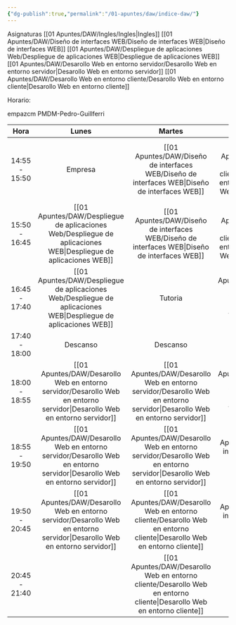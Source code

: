 ```yaml
---
{"dg-publish":true,"permalink":"/01-apuntes/daw/indice-daw/"}
---
```


Asignaturas
[[01 Apuntes/DAW/Ingles/Ingles\|Ingles]]
[[01 Apuntes/DAW/Diseño de interfaces WEB/Diseño de interfaces WEB\|Diseño de interfaces WEB]]
[[01 Apuntes/DAW/Despliegue de aplicaciones Web/Despliegue de aplicaciones WEB\|Despliegue de aplicaciones WEB]]
[[01 Apuntes/DAW/Desarollo Web en entorno servidor/Desarollo Web en entorno servidor\|Desarollo Web en entorno servidor]]
[[01 Apuntes/DAW/Desarollo Web en entorno cliente/Desarollo Web en entorno cliente\|Desarollo Web en entorno cliente]]

Horario:


empazcm
PMDM-Pedro-Guillferri

|     Hora      |                 Lunes                 |                Martes                 |              Miercoles               |                Jueves                 |           Viernes            |
| :-----------: | :-----------------------------------: | :-----------------------------------: | :----------------------------------: | :-----------------------------------: | :--------------------------: |
| 14:55 - 15:50 |                Empresa                |     [[01 Apuntes/DAW/Diseño de interfaces WEB/Diseño de interfaces WEB\|Diseño de interfaces WEB]]      | [[01 Apuntes/DAW/Desarollo Web en entorno cliente/Desarollo Web en entorno cliente\|Desarollo Web en entorno cliente]] | [[01 Apuntes/DAW/Desarollo Web en entorno servidor/Desarollo Web en entorno servidor\|Desarollo Web en entorno servidor]] |           Empresa            |
| 15:50 - 16:45 |  [[01 Apuntes/DAW/Despliegue de aplicaciones Web/Despliegue de aplicaciones WEB\|Despliegue de aplicaciones WEB]]   |     [[01 Apuntes/DAW/Diseño de interfaces WEB/Diseño de interfaces WEB\|Diseño de interfaces WEB]]      | [[01 Apuntes/DAW/Desarollo Web en entorno cliente/Desarollo Web en entorno cliente\|Desarollo Web en entorno cliente]] | [[01 Apuntes/DAW/Desarollo Web en entorno servidor/Desarollo Web en entorno servidor\|Desarollo Web en entorno servidor]] |           Empresa            |
| 16:45 - 17:40 |  [[01 Apuntes/DAW/Despliegue de aplicaciones Web/Despliegue de aplicaciones WEB\|Despliegue de aplicaciones WEB]]   |                Tutoria                |  [[01 Apuntes/DAW/Despliegue de aplicaciones Web/Despliegue de aplicaciones WEB\|Despliegue de aplicaciones WEB]]  | [[01 Apuntes/DAW/Desarollo Web en entorno servidor/Desarollo Web en entorno servidor\|Desarollo Web en entorno servidor]] |          [[01 Apuntes/DAW/Ingles/Ingles\|Ingles]]          |
| 17:40 - 18:00 |               Descanso                |               Descanso                |               Descanso               |               Descanso                |           Descanso           |
| 18:00 - 18:55 | [[01 Apuntes/DAW/Desarollo Web en entorno servidor/Desarollo Web en entorno servidor\|Desarollo Web en entorno servidor]] | [[01 Apuntes/DAW/Desarollo Web en entorno servidor/Desarollo Web en entorno servidor\|Desarollo Web en entorno servidor]] |  [[01 Apuntes/DAW/Despliegue de aplicaciones Web/Despliegue de aplicaciones WEB\|Despliegue de aplicaciones WEB]]  | [[01 Apuntes/DAW/Desarollo Web en entorno cliente/Desarollo Web en entorno cliente\|Desarollo Web en entorno cliente]]  |          [[01 Apuntes/DAW/Ingles/Ingles\|Ingles]]          |
| 18:55 - 19:50 | [[01 Apuntes/DAW/Desarollo Web en entorno servidor/Desarollo Web en entorno servidor\|Desarollo Web en entorno servidor]] | [[01 Apuntes/DAW/Desarollo Web en entorno servidor/Desarollo Web en entorno servidor\|Desarollo Web en entorno servidor]] |     [[01 Apuntes/DAW/Diseño de interfaces WEB/Diseño de interfaces WEB\|Diseño de interfaces WEB]]     | [[01 Apuntes/DAW/Desarollo Web en entorno cliente/Desarollo Web en entorno cliente\|Desarollo Web en entorno cliente]]  | [[01 Apuntes/DAW/Diseño de interfaces WEB/Diseño de interfaces WEB\|Diseño de interfaces WEB]] |
| 19:50 - 20:45 | [[01 Apuntes/DAW/Desarollo Web en entorno servidor/Desarollo Web en entorno servidor\|Desarollo Web en entorno servidor]] | [[01 Apuntes/DAW/Desarollo Web en entorno cliente/Desarollo Web en entorno cliente\|Desarollo Web en entorno cliente]]  |     [[01 Apuntes/DAW/Diseño de interfaces WEB/Diseño de interfaces WEB\|Diseño de interfaces WEB]]     | [[01 Apuntes/DAW/Desarollo Web en entorno cliente/Desarollo Web en entorno cliente\|Desarollo Web en entorno cliente]]  | [[01 Apuntes/DAW/Diseño de interfaces WEB/Diseño de interfaces WEB\|Diseño de interfaces WEB]] |
| 20:45 - 21:40 |                                       | [[01 Apuntes/DAW/Desarollo Web en entorno cliente/Desarollo Web en entorno cliente\|Desarollo Web en entorno cliente]]  |                                      |                                       |                              |

